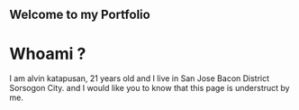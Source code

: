 
## Welcome to my Portfolio

# Whoami ? 
I am alvin katapusan, 21 years old and I live in San Jose Bacon District Sorsogon City.
and I would like you to know that this page is understruct by me.

